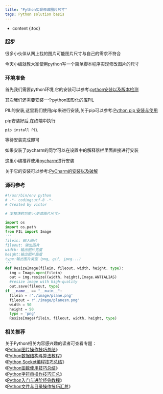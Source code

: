 ```yaml
---
title: "Python实现修改图片尺寸"
tags: Python solution basis
---
```






* content
{:toc}







### 起步
很多小伙伴从网上找的图片可能图片尺寸与自己的需求不符合

今天小编就教大家使用python写一个简单脚本程序实现修改图片的尺寸
### 环境准备
首先我们需要python环境,它的安装可以参考:[python安装以及版本检测](https://victorfengming.gitee.io/2019/08/19/python-install-window/)

其次我们还需要安装一个python图形化的库PIL

PIL的安装,这里我们使用pip来进行安装,关于pip可以参考:[Python pip 安装与使用](https://victorfengming.gitee.io/2019/10/12/python-install-pip/)

pip安装好后,在终端中执行
```
pip install PIL
```
等待安装完成即可

如果安装了pycharm的同学可以在设置中的解释器栏里面直接进行安装

这里小编推荐使用[pycharm](https://victorfengming.gitee.io/2019/09/26/jetbrains-pycharm-introduce/)进行安装

关于它的安装可以参考:[PyCharm的安装以及破解](https://victorfengming.gitee.io/2019/08/16/pycharm-install/)
### 源码参考

```python
#!/usr/bin/env python
# -*- coding:utf-8 -*-
# Created by victor

# 本模块的功能:<更改图片尺寸>

import os
import os.path
from PIL import Image
'''
filein: 输入图片
fileout: 输出图片
width: 输出图片宽度
height:输出图片高度
type:输出图片类型（png, gif, jpeg...）
'''
def ResizeImage(filein, fileout, width, height, type):
  img = Image.open(filein)
  out = img.resize((width, height),Image.ANTIALIAS)
  #resize image with high-quality
  out.save(fileout, type)
if __name__ == "__main__":
  filein = r'./image/plane.png'
  fileout = r'./image/planesm.png'
  width = 50
  height = 50
  type = 'png'
  ResizeImage(filein, fileout, width, height, type)

```

### 相关推荐

<p>关于Python相关内容感兴趣的读者可查看专题：<br>《<a target="_blank" href="//www.jb51.net/Special/645.htm">Python图片操作技巧总结</a>》<br>《<a target="_blank" href="//www.jb51.net/Special/663.htm">Python数据结构与算法教程</a>》<br>《<a target="_blank" href="//www.jb51.net/Special/648.htm">Python Socket编程技巧总结</a>》<br>《<a target="_blank" href="//www.jb51.net/Special/642.htm">Python函数使用技巧总结</a>》<br>《<a target="_blank" href="//www.jb51.net/Special/636.htm">Python字符串操作技巧汇总</a>》<br>《<a target="_blank" href="//www.jb51.net/Special/520.htm">Python入门与进阶经典教程</a>》<br>《<a target="_blank" href="//www.jb51.net/Special/516.htm">Python文件与目录操作技巧汇总</a>》</p>
